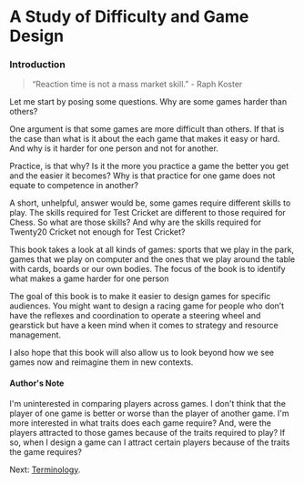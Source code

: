 # A Study of Difficulty and Game Design
### Introduction
> “Reaction time is not a mass market skill.” - Raph Koster

Let me start by posing some questions. Why are some games harder than others? 

One argument is that some games are more difficult than others. If that is the case than what is it about the each game that makes it easy or hard. And why is it harder for one person and not for another.

Practice, is that why? Is it the more you practice a game the better you get and the easier it becomes? Why is that practice for one game does not equate to competence in another?

A short, unhelpful, answer would be, some games require different skills to play. The skills required for Test Cricket are different to those required for Chess. So what are those skills? And why are the skills required for Twenty20 Cricket not enough for Test Cricket?

This book takes a look at all kinds of games: sports that we play in the park, games that we play on computer and the ones that we play around the table with cards, boards or our own bodies. The focus of the book is to identify what makes a game harder for one person 

The goal of this book is to make it easier to design games for specific audiences. You might want to design a racing game for people who don’t have the reflexes and coordination to operate a steering wheel and gearstick but have a keen mind when it comes to strategy and resource management.
 
I also hope that this book will also allow us to look beyond how we see games now and reimagine them in new contexts. 

#### Author's Note
I'm uninterested in comparing players across games. I don't think that the player of one game is better or worse than the player of another game. I'm more interested in what traits does each game require? And, were the players attracted to those games because of the traits required to play? If so, when I design a game can I attract certain players because of the traits the game requires?

Next: [Terminology](./terminology.md).
<!--stackedit_data:
eyJoaXN0b3J5IjpbLTMwODc4OTUyNF19
-->